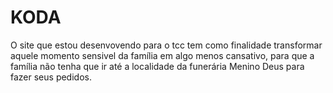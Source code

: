 # KODA
O site que estou desenvovendo para o tcc tem como finalidade transformar aquele momento sensivel da família em algo menos cansativo, para que a família não tenha que ir até a localidade da funerária Menino Deus para fazer seus pedidos.
